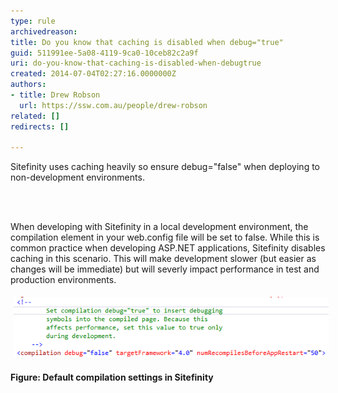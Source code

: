 ```yaml
---
type: rule
archivedreason: 
title: Do you know that caching is disabled when debug="true"
guid: 511991ee-5a08-4119-9ca0-10ceb82c2a9f
uri: do-you-know-that-caching-is-disabled-when-debugtrue
created: 2014-07-04T02:27:16.0000000Z
authors:
- title: Drew Robson
  url: https://ssw.com.au/people/drew-robson
related: []
redirects: []

---
```



​​Sitefinity uses caching heavily so ensure debug="false" when deploying to non-development environments.
<br><excerpt class='endintro'></excerpt><br>
<p>​</p><p>When developing with Sitefinity in a local development environment, the compilation element in your web.config file will be set to false. While this is common practice when developing ASP.NET applications, Sitefinity disables caching in this scenario. This will make development slower (but easier as changes will be immediate) but will severly impact performance in test and production environments.</p><p><img src="4-07-2014-2-07-31-PM-compressor.png" alt="4-07-2014-2-07-31-PM-compressor.png" style="margin:5px;" /><br></p><p><strong>Figure: Default compilation settings in Sitefinity</strong></p>


